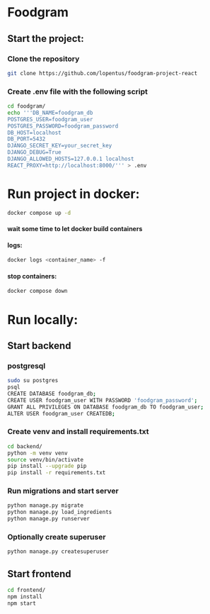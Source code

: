 # Foodgram

## Start the project:

### Clone the repository
```bash
git clone https://github.com/lopentus/foodgram-project-react
```

### Create .env file with the following script
```bash
cd foodgram/
echo '''DB_NAME=foodgram_db
POSTGRES_USER=foodgram_user
POSTGRES_PASSWORD=foodgram_password
DB_HOST=localhost
DB_PORT=5432
DJANGO_SECRET_KEY=your_secret_key
DJANGO_DEBUG=True
DJANGO_ALLOWED_HOSTS=127.0.0.1 localhost
REACT_PROXY=http://localhost:8000/''' > .env
```

# Run project in docker:
```bash
docker compose up -d
```
#### wait some time to let docker build containers

#### logs:
```bash
docker logs <container_name> -f
```

#### stop containers:
```bash
docker compose down
```

# Run locally:

## Start backend

### postgresql
```bash
sudo su postgres
psql
CREATE DATABASE foodgram_db;
CREATE USER foodgram_user WITH PASSWORD 'foodgram_password';
GRANT ALL PRIVILEGES ON DATABASE foodgram_db TO foodgram_user;
ALTER USER foodgram_user CREATEDB;
```

### Create venv and install requirements.txt
```bash
cd backend/
python -m venv venv
source venv/bin/activate
pip install --upgrade pip
pip install -r requirements.txt
```

### Run migrations and start server
```bash
python manage.py migrate
python manage.py load_ingredients
python manage.py runserver
```

### Optionally create superuser
```bash
python manage.py createsuperuser
```

## Start frontend
```bash
cd frontend/
npm install 
npm start
```
